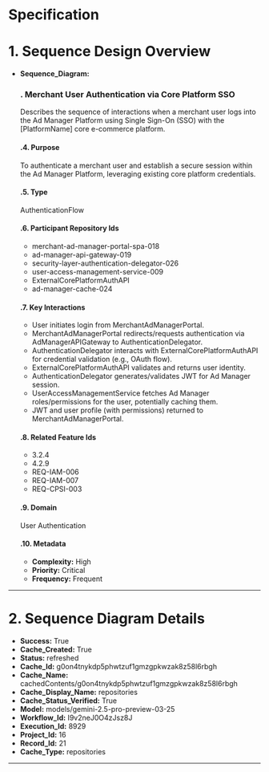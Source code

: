 # Specification

# 1. Sequence Design Overview

- **Sequence_Diagram:**
  ### . Merchant User Authentication via Core Platform SSO
  Describes the sequence of interactions when a merchant user logs into the Ad Manager Platform using Single Sign-On (SSO) with the [PlatformName] core e-commerce platform.

  #### .4. Purpose
  To authenticate a merchant user and establish a secure session within the Ad Manager Platform, leveraging existing core platform credentials.

  #### .5. Type
  AuthenticationFlow

  #### .6. Participant Repository Ids
  
  - merchant-ad-manager-portal-spa-018
  - ad-manager-api-gateway-019
  - security-layer-authentication-delegator-026
  - user-access-management-service-009
  - ExternalCorePlatformAuthAPI
  - ad-manager-cache-024
  
  #### .7. Key Interactions
  
  - User initiates login from MerchantAdManagerPortal.
  - MerchantAdManagerPortal redirects/requests authentication via AdManagerAPIGateway to AuthenticationDelegator.
  - AuthenticationDelegator interacts with ExternalCorePlatformAuthAPI for credential validation (e.g., OAuth flow).
  - ExternalCorePlatformAuthAPI validates and returns user identity.
  - AuthenticationDelegator generates/validates JWT for Ad Manager session.
  - UserAccessManagementService fetches Ad Manager roles/permissions for the user, potentially caching them.
  - JWT and user profile (with permissions) returned to MerchantAdManagerPortal.
  
  #### .8. Related Feature Ids
  
  - 3.2.4
  - 4.2.9
  - REQ-IAM-006
  - REQ-IAM-007
  - REQ-CPSI-003
  
  #### .9. Domain
  User Authentication

  #### .10. Metadata
  
  - **Complexity:** High
  - **Priority:** Critical
  - **Frequency:** Frequent
  


---

# 2. Sequence Diagram Details

- **Success:** True
- **Cache_Created:** True
- **Status:** refreshed
- **Cache_Id:** g0on4tnykdp5phwtzuf1gmzgpkwzak8z58l6rbgh
- **Cache_Name:** cachedContents/g0on4tnykdp5phwtzuf1gmzgpkwzak8z58l6rbgh
- **Cache_Display_Name:** repositories
- **Cache_Status_Verified:** True
- **Model:** models/gemini-2.5-pro-preview-03-25
- **Workflow_Id:** I9v2neJ0O4zJsz8J
- **Execution_Id:** 8929
- **Project_Id:** 16
- **Record_Id:** 21
- **Cache_Type:** repositories


---

